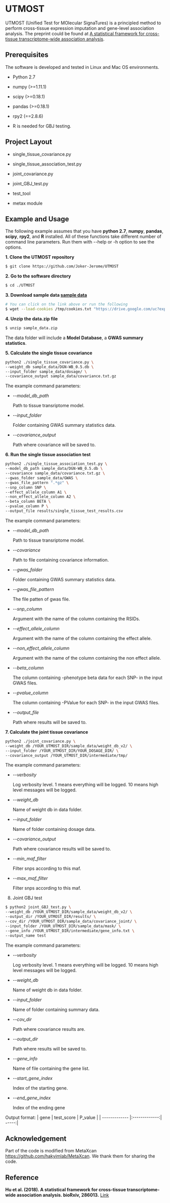 # UTMOST

UTMOST (Unified Test for MOlecular SignaTures) is a principled method to perform cross-tissue expression imputation and gene-level association analysis. The preprint could be found at [A statistical framework for cross-tissue transcriptome-wide association analysis](https://www.biorxiv.org/content/early/2018/03/21/286013).

## Prerequisites

The software is developed and tested in Linux and Mac OS environments. 

* Python 2.7 

* numpy (>=1.11.1)

* scipy (>=0.18.1)

* pandas (>=0.18.1)

* rpy2 (==2.8.6)

* R is needed for GBJ testing.

## Project Layout

* single_tissue_covariance.py

* single_tissue_association_test.py

* joint_covariance.py

* joint_GBJ_test.py

* test_tool

* metax module
                        
## Example and Usage

The following example assumes that you have **python 2.7**, **numpy**, **pandas**, **scipy**, **rpy2**, and **R** installed. 
All of these functions take different number of command line parameters. Run them with --help or -h option to see the options.


**1. Clone the UTMOST repository**
```bash
$ git clone https://github.com/Joker-Jerome/UTMOST
```

**2. Go to the software directory**
```bash
$ cd ./UTMOST
```

**3. Download sample data [sample data](https://drive.google.com/uc?export=download&id=1u8CRwb6rZ-gSPl89qm3tKpJArUT8XrEe)**
```bash
# You can click on the link above or run the following
$ wget --load-cookies /tmp/cookies.txt "https://drive.google.com/uc?export=download&confirm=$(wget --quiet --save-cookies  /tmp/cookies.txt --keep-session-cookies --no-check-certificate 'https://drive.google.com/uc?export=download&id=1u8CRwb6rZ-gSPl89qm3tKpJArUT8XrEe' -O- | sed -rn 's/.*confirm=([0-9A-Za-z_]+).*/\1\n/p')&id=1u8CRwb6rZ-gSPl89qm3tKpJArUT8XrEe" -O sample_data.zip && rm -rf /tmp/cookies.txt
```

**4. Unzip the data.zip file**
```bash
$ unzip sample_data.zip
```
The data folder will include a **Model Database**, a **GWAS summary statistics**.

**5. Calculate the single tissue covariance**
```bash
python2 ./single_tissue_covariance.py \
--weight_db sample_data/DGN-WB_0.5.db \
--input_folder sample_data/dosage/ \
--covariance_output sample_data/covariance.txt.gz
```
The example command parameters:

* *--model_db_path* 

  Path to tissue transriptome model.
  
* *--input_folder* 

  Folder containing GWAS summary statistics data.
  
* *--covariance_output* 

  Path where covariance will be saved to.



**6. Run the single tissue association test**
```bash
python2 ./single_tissue_association_test.py \
--model_db_path sample_data/DGN-WB_0.5.db \
--covariance sample_data/covariance.txt.gz \
--gwas_folder sample_data/GWAS \
--gwas_file_pattern ".*gz" \
--snp_column SNP \
--effect_allele_column A1 \
--non_effect_allele_column A2 \
--beta_column BETA \
--pvalue_column P \
--output_file results/single_tissue_test_results.csv
```
The example command parameters:

* *--model_db_path* 

  Path to tissue transriptome model.
  
* *--covariance* 

  Path to file containing covariance information.
  
* *--gwas_folder* 

  Folder containing GWAS summary statistics data.
  
* *--gwas_file_pattern* 

  The file patten of gwas file.
  
* *--snp_column* 

  Argument with the name of the column containing the RSIDs.
  
* *--effect_allele_column* 

  Argument with the name of the column containing the effect allele.
  
* *--non_effect_allele_column* 

  Argument with the name of the column containing the non effect allele.
  
* *--beta_column* 

  The column containing -phenotype beta data for each SNP- in the input GWAS files.
  
* *--pvalue_column* 

  The column containing -PValue for each SNP- in the input GWAS files.
  
* *--output_file* 

  Path where results will be saved to.



**7. Calculate the joint tissue covariance**
```bash
python2 ./joint_covariance.py \
--weight_db /YOUR_UTMOST_DIR/sample_data/weight_db_v2/ \
--input_folder /YOUR_UTMOST_DIR/YOUR_DOSAGE_DIR/ \
--covariance_output /YOUR_UTMOST_DIR/intermediate/tmp/

```

The example command parameters:

* *--verbosity* 
  
  Log verbosity level. 1 means everything will be logged. 10 means high level messages will be logged.
  
* *--weight_db*

  Name of weight db in data folder.
  
* *--input_folder*

  Name of folder containing dosage data.
  
* *--covariance_output* 

  Path where covariance results will be saved to.
  
* *--min_maf_filter*

  Filter snps according to this maf.
  
* *--max_maf_filter*

  Filter snps according to this maf.
  

8. Joint GBJ test
```bash
$ python2 joint_GBJ_test.py \
--weight_db /YOUR_UTMOST_DIR/sample_data/weight_db_v2/ \
--output_dir /YOUR_UTMOST_DIR/results/ \
--cov_dir /YOUR_UTMOST_DIR/sample_data/covariance_joint/ \
--input_folder /YOUR_UTMOST_DIR/sample_data/mask/ \
--gene_info /YOUR_UTMOST_DIR/intermediate/gene_info.txt \
--output_name test
```

The example command parameters:

* *--verbosity* 

  Log verbosity level. 1 means everything will be logged. 10 means high level messages will be logged.
  
* *--weight_db*

  Name of weight db in data folder.
  
* *--input_folder*

  Name of folder containing summary data.
  
* *--cov_dir* 

  Path where covariance results are.
  
* *--output_dir* 

  Path where results will be saved to.
  
* *--gene_info*

  Name of file containing the gene list.
  
* *--start_gene_index*

  Index of the starting gene.
  
* *--end_gene_index*

  Index of the ending gene

Output format:
  | gene        | test_score     | P_value  |
  | ------------- |:-------------:| -----:|

  
## Acknowledgement
Part of the code is modified from MetaXcan https://github.com/hakyimlab/MetaXcan. We thank them for sharing the code.

## Reference
**Hu et al. (2018). A statistical framework for cross-tissue transcriptome-wide association analysis. bioRxiv, 286013.**
[Link](https://www.biorxiv.org/content/early/2018/03/21/286013)
